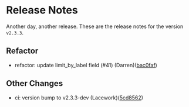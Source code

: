 # Release Notes
Another day, another release. These are the release notes for the version `v2.3.3`.

## Refactor
* refactor: update limit_by_label field (#41) (Darren)([bac0faf](https://github.com/lacework/terraform-gcp-gcr/commit/bac0faf6a9615922fd729fe3ec13efb7b4261734))
## Other Changes
* ci: version bump to v2.3.3-dev (Lacework)([5cd8562](https://github.com/lacework/terraform-gcp-gcr/commit/5cd85625b77bcd968af595696f535c5b4479f93f))
